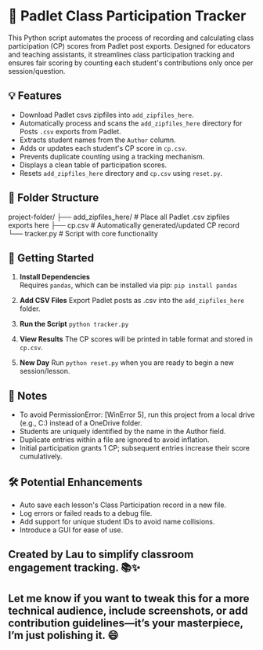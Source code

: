 # 📝 Padlet Class Participation Tracker

This Python script automates the process of recording and calculating class participation (CP) scores from Padlet post exports. Designed for educators and teaching assistants, it streamlines class participation tracking and ensures fair scoring by counting each student's contributions only once per session/question.

## 💡 Features

- Download Padlet csvs zipfiles into `add_zipfiles_here`.
- Automatically process and scans the `add_zipfiles_here` directory for Posts `.csv` exports from Padlet.
- Extracts student names from the `Author` column.
- Adds or updates each student's CP score in `cp.csv`.
- Prevents duplicate counting using a tracking mechanism.
- Displays a clean table of participation scores.
- Resets `add_zipfiles_here` directory and `cp.csv` using `reset.py`.

## 📁 Folder Structure

project-folder/ 
├── add_zipfiles_here/   # Place all Padlet .csv zipfiles exports here 
├── cp.csv               # Automatically generated/updated CP record 
└── tracker.py           # Script with core functionality


## 🚀 Getting Started

1. **Install Dependencies**  
   Requires `pandas`, which can be installed via pip:
   `pip install pandas`

2. **Add CSV Files**
    Export Padlet posts as .csv into the `add_zipfiles_here` folder.

3. **Run the Script**
    `python tracker.py`

4. **View Results**
    The CP scores will be printed in table format and stored in `cp.csv`.

4. **New Day**
    Run `python reset.py` when you are ready to begin a new session/lesson.


## 📌 Notes
- To avoid PermissionError: [WinError 5], run this project from a local drive (e.g., C:\) instead of a OneDrive folder.
- Students are uniquely identified by the name in the Author field.
- Duplicate entries within a file are ignored to avoid inflation.
- Initial participation grants 1 CP; subsequent entries increase their score cumulatively.


## 🛠️ Potential Enhancements
- Auto save each lesson's Class Participation record in a new file.
- Log errors or failed reads to a debug file.
- Add support for unique student IDs to avoid name collisions.
- Introduce a GUI for ease of use.


## Created by Lau to simplify classroom engagement tracking. 📚✨

## Let me know if you want to tweak this for a more technical audience, include screenshots, or add contribution guidelines—it’s your masterpiece, I’m just polishing it. 😄


